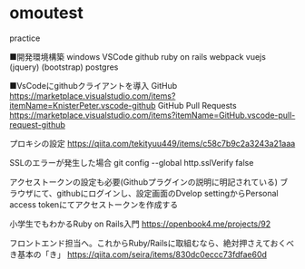 # omoutest
practice


■開発環境構築
windows
VSCode
github
ruby on rails
webpack
vuejs
(jquery)
(bootstrap)
postgres

■VsCodeにgithubクライアントを導入
GitHub
https://marketplace.visualstudio.com/items?itemName=KnisterPeter.vscode-github
GitHub Pull Requests
https://marketplace.visualstudio.com/items?itemName=GitHub.vscode-pull-request-github

プロキシの設定
https://qiita.com/tekityuu449/items/c58c7b9c2a3243a21aaa

SSLのエラーが発生した場合
git config --global http.sslVerify false

アクセストークンの設定も必要(Githubプラグインの説明に明記されている)
ブラウザにて、githubにログインし、設定画面のDvelop settingからPersonal access tokenにてアクセストークンを作成する


小学生でもわかるRuby on Rails入門
https://openbook4.me/projects/92

フロントエンド担当へ。これからRuby/Railsに取組むなら、絶対押さえておくべき基本の「き」
https://qiita.com/seira/items/830dc0eccc73fdfae60d
